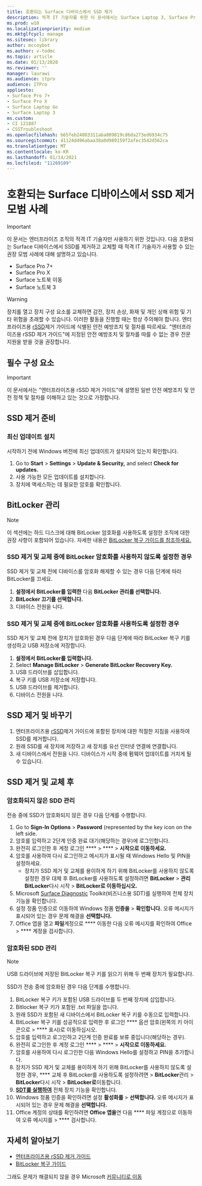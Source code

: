 ```yaml
---
title: 호환되는 Surface 디바이스에서 SSD 제거
description: 적격 IT 기술자를 위한 이 문서에서는 Surface Laptop 3, Surface Pro X 및 Surface Laptop Go에서 SSD를 제거하고 교체하는 데 권장되는 모범 사례에 대해 설명하고 있습니다.
ms.prod: w10
ms.localizationpriority: medium
ms.mktglfcycl: manage
ms.sitesec: library
author: mccoybot
ms.author: v-todmc
ms.topic: article
ms.date: 01/13/2020
ms.reviewer: ''
manager: laurawi
ms.audience: itpro
audience: ITPro
appliesto:
- Surface Pro 7+
- Surface Pro X
- Surface Laptop Go
- Surface Laptop 3
ms.custom:
- CI 121887
- CSSTroubleshoot
ms.openlocfilehash: b65feb24803311aba809819cd6da273ed6934c75
ms.sourcegitcommit: 41124d496abaa38a0d989159f2afec3542d562ca
ms.translationtype: MT
ms.contentlocale: ko-KR
ms.lasthandoff: 01/14/2021
ms.locfileid: "11269109"
---
```

# 호환되는 Surface 디바이스에서 SSD 제거 모범 사례

> [!IMPORTANT]
> 이 문서는 엔터프라이즈 조직의 적격 IT 기술자만 사용하기 위한 것입니다. 다음 호환되는 Surface 디바이스에서 SSD를 제거하고 교체할 때 적격 IT 기술자가 사용할 수 있는 권장 모범 사례에 대해 설명하고 있습니다. 

- Surface Pro 7+
- Surface Pro X
- Surface 노트북 이동
- Surface 노트북 3

> [!WARNING]
> 장치를 열고 장치 구성 요소를 교체하면 감전, 장치 손상, 화재 및 개인 상해 위험 및 기타 위험을 초래할 수 있습니다.  이러한 활동을 진행할 때는 항상 주의해야 합니다. 엔터프라이즈용 [rSSD](https://www.microsoft.com/download/100440)제거 가이드에 식별된 안전 예방조치 및 절차를 따르세요. "엔터프라이즈용 rSSD 제거 가이드"에 지정된 안전 예방조치 및 절차를 따를 수 없는 경우 전문 지원을 받을 것을 권장합니다.

## 필수 구성 요소

> [!IMPORTANT]
> 이 문서에서는 "엔터프라이즈용 rSSD 제거 가이드"에 설명된 일반 안전 예방조치 및 안전 정책 및 절차를 이해하고 있는 것으로 가정합니다.

## SSD 제거 준비 

### 최신 업데이트 설치 

시작하기 전에 Windows 버전에 최신 업데이트가 설치되어 있는지 확인합니다.

1.  Go to **Start**  >  **Settings**  >  **Update & Security,** and select **Check for updates.**
2. 사용 가능한 모든 업데이트를 설치합니다.
3. 장치에 액세스하는 데 필요한 암호를 확인합니다.  
 
## BitLocker 관리 

> [!NOTE]
> 이 섹션에는 하드 디스크에 대해 BitLocker 암호화를 사용하도록 설정한 조직에 대한 권장 사항이 포함되어 있습니다. 자세한 내용은 [BitLocker 복구 가이드를 참조하세요.](https://docs.microsoft.com/windows/security/information-protection/bitlocker/bitlocker-recovery-guide-plan) 

### SSD 제거 및 교체 중에 BitLocker 암호화를 사용하지 않도록 설정한 경우

SSD 제거 및 교체 전에 디바이스를 암호화 해제할 수 있는 경우 다음 단계에 따라 BitLocker를 끄세요.

1.  **설정에서** **BitLocker를 입력한** 다음 **BitLocker 관리를 선택합니다.** 
2.  **BitLocker 끄기를 선택합니다.** 
3.  디바이스 전원을 니다. 

### SSD 제거 및 교체 중에 BitLocker 암호화를 사용하도록 설정한 경우

SSD 제거 및 교체 전에 장치가 암호화된 경우 다음 단계에 따라 BitLocker 복구 키를 생성하고 USB 저장소에 저장합니다.

1.  **설정에서** **BitLocker를 입력합니다.**
2. Select **Manage BitLocker**  > **Generate BitLocker Recovery Key.**
2.  USB 드라이브를 삽입합니다. 
4.  복구 키를 USB 저장소에 저장합니다.  
5.  USB 드라이브를 제거합니다.  
6.  디바이스 전원을 니다. 

## SSD 제거 및 바꾸기 

1.  엔터프라이즈용 [rSSD](https://www.microsoft.com/download/100440)제거 가이드에 포함된 장치에 대한 적절한 지침을 사용하여 SSD를 제거합니다. 
2.  원래 SSD를 새 장치에 저장하고 새 장치를 유선 인터넷 연결에 연결합니다.
3.  새 디바이스에서 전원을 니다. 디바이스가 시작 중에 펌웨어 업데이트를 거치게 될 수 있습니다.  
 
## SSD 제거 및 교체 후

### 암호화되지 않은 SDD 관리 

전송 중에 SSD가 암호화되지 않은 경우 다음 단계를 수행합니다. 

1.  Go to **Sign-In Options**  >  **Password** (represented by the key icon on the left side.  
2.  암호를 입력하고 2단계 인증 완료 대기(해당하는 경우)에 로그인합니다.
3.  완전히 로그인한 후 계정 로그인 ****  >  ****  >  **시작으로 이동하세요.**  
4.  암호를 사용하여 다시 로그인하고 메시지가 표시될 때 Windows Hello 및 PIN을 설정하세요. 
    - 장치가 SSD 제거 및 교체를 용이하게 하기 위해 BitLocker를 사용하지 않도록 설정한 경우 대체 후 BitLocker를 사용하도록 설정하려면 **BitLocker**  >  **관리 BitLocker**다시 시작  >  **BitLocker로 이동하십시오.**  
6.  Microsoft [Surface Diagnostic](surface-diagnostic-toolkit-for-business-intro.md) Toolkit(비즈니스용 SDT)를 실행하여 전체 장치 기능을 확인합니다.  
7.  설정 정품 인증으로 이동하여 Windows 정품 **인증을**  >  **확인합니다.**  오류 메시지가 표시되어 있는 경우 문제 해결을 **선택합니다.** 
8.  Office 앱을 열고 **파일**계정으로 **** 이동한 다음 오류 메시지를 확인하여 Office  >  **** 계정을 검사합니다.  

### 암호화된 SDD 관리 

> [!NOTE]
> USB 드라이브에 저장된 BitLocker 복구 키를 읽으기 위해 두 번째 장치가 필요합니다. 

SSD가 전송 중에 암호화된 경우 다음 단계를 수행합니다.

1.  BitLocker 복구 키가 포함된 USB 드라이브를 두 번째 장치에 삽입합니다. 
2.  Bitlocker 복구 키가 포함된 .txt 파일을 씁니다. 
3.  원래 SSD가 포함된 새 디바이스에서 BitLocker 복구 키를 수동으로 입력합니다.  
4.  BitLocker 복구 키를 성공적으로 입력한 후 로그인 **** 옵션 암호(왼쪽의 키 아이콘으로  >  **** 표시)로 이동하십시오.  
5.  암호를 입력하고 로그인하고 2단계 인증 완료를 보류 중입니다(해당하는 경우).
6.  완전히 로그인한 후 계정 로그인 ****  >  ****  >  **시작으로 이동하세요.**  
7.  암호를 사용하여 다시 로그인한 다음 Windows Hello를 설정하고 PIN을 추가합니다. 
8.  장치가 SSD 제거 및 교체를 용이하게 하기 위해 BitLocker를 사용하지 않도록 설정한 경우, **** 교체 후 BitLocker를 사용하도록 설정하려면  >  **BitLocker**관리  >  **BitLocker**다시 시작  >  **BitLocker로**이동합니다.  
9.  **[SDT를 실행하여](surface-diagnostic-toolkit-for-business-intro.md)** 전체 장치 기능을 확인합니다.  
10. Windows 정품 인증을 확인하려면 설정 **활성화를**  >  **선택합니다.**  오류 메시지가 표시되어 있는 경우 문제 해결을 **선택합니다.**
11. Office 계정의 상태를 확인하려면 **Office 앱을**연 다음 **** 파일 계정으로 이동하여 오류 메시지를  >  **** 검사합니다.

## 자세히 알아보기

- [엔터프라이즈용 rSSD 제거 가이드](https://www.microsoft.com/download/100440)
- [BitLocker 복구 가이드](https://docs.microsoft.com/windows/security/information-protection/bitlocker/bitlocker-recovery-guide-plan)

그래도 문제가 해결되지 않을 경우 Microsoft [커뮤니티로 이동](https://answers.microsoft.com/)